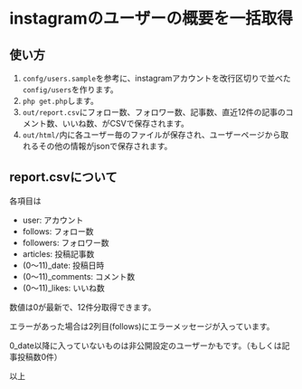 instagramのユーザーの概要を一括取得
==================================

## 使い方

1. `confg/users.sample`を参考に、instagramアカウントを改行区切りで並べた`config/users`を作ります。
1. `php get.php`します。
1. `out/report.csv`にフォロー数、フォロワー数、記事数、直近12件の記事のコメント数、いいね数、がCSVで保存されます。
1. `out/html/`内に各ユーザー毎のファイルが保存され、ユーザーページから取れるその他の情報がjsonで保存されます。

## report.csvについて

各項目は

* user: アカウント
* follows: フォロー数
* followers: フォロワー数
* articles: 投稿記事数
* (0〜11)_date: 投稿日時
* (0〜11)_comments: コメント数
* (0〜11)_likes: いいね数

数値は0が最新で、12件分取得できます。

エラーがあった場合は2列目(follows)にエラーメッセージが入っています。

0_date以降に入っていないものは非公開設定のユーザーかもです。（もしくは記事投稿数0件）


以上
